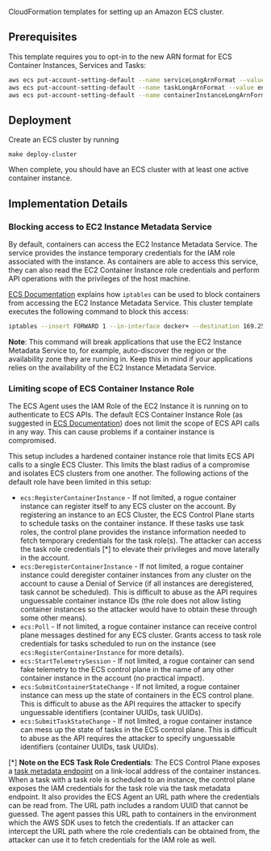 CloudFormation templates for setting up an Amazon ECS cluster.

## Prerequisites

This template requires you to opt-in to the new ARN format for ECS Container Instances, Services and Tasks:

```bash
aws ecs put-account-setting-default --name serviceLongArnFormat --value enabled
aws ecs put-account-setting-default --name taskLongArnFormat --value enabled
aws ecs put-account-setting-default --name containerInstanceLongArnFormat --value enabled
```

## Deployment

Create an ECS cluster by running

```
make deploy-cluster
```

When complete, you should have an ECS cluster with at least one active container
instance.

## Implementation Details

### Blocking access to EC2 Instance Metadata Service
By default, containers can access the EC2 Instance Metadata Service. The service provides the instance temporary credentials for the IAM role associated with the instance. As containers are able to access this service, they can also read the EC2 Container Instance role credentials and perform API operations with the privileges of the host machine.

[ECS Documentation](https://docs.aws.amazon.com/AmazonECS/latest/developerguide/instance_IAM_role.html) explains how `iptables` can be used to block containers from accessing the EC2 Instance Metadata Service. This cluster template executes the following command to block this access:

```bash
iptables --insert FORWARD 1 --in-interface docker+ --destination 169.254.169.254/32 --jump DROP
```

**Note**: This command will break applications that use the EC2 Instance Metadata Service to, for example, auto-discover the region or the availability zone they are running in. Keep this in mind if your applications relies on the availability of the EC2 Instance Metadata Service.

### Limiting scope of ECS Container Instance Role
The ECS Agent uses the IAM Role of the EC2 Instance it is running on to authenticate to ECS APIs. The default ECS Container Instance Role (as suggested in [ECS Documentation](https://docs.aws.amazon.com/AmazonECS/latest/developerguide/instance_IAM_role.html)) does not limit the scope of ECS API calls in any way. This can cause problems if a container instance is compromised.

This setup includes a hardened container instance role that limits ECS API calls to a single ECS Cluster. This limits the blast radius of a compromise and isolates ECS clusters from one another. The following actions of the default role have been limited in this setup:

* `ecs:RegisterContainerInstance` - If not limited, a rogue container instance can register itself to any ECS cluster on the account. By registering an instance to an ECS Cluster, the ECS Control Plane starts to schedule tasks on the container instance. If these tasks use task roles, the control plane provides the instance information needed to fetch temporary credentials for the task role(s). The attacker can access the task role credentials [*] to elevate their privileges and move laterally in the account.
* `ecs:DeregisterContainerInstance` - If not limited, a rogue container instance could deregister container instances from any cluster on the account to cause a Denial of Service (if all instances are deregistered, task cannot be scheduled). This is difficult to abuse as the API requires unguessable container instance IDs (the role does not allow listing container instances so the attacker would have to obtain these through some other means).
* `ecs:Poll` - If not limited, a rogue container instance can receive control plane messages destined for any ECS cluster. Grants access to task role credentials for tasks scheduled to run on the instance (see `ecs:RegisterContainerInstance` for more details).
* `ecs:StartTelemetrySession` - If not limited, a rogue container can send fake telemetry to the ECS control plane in the name of any other container instance in the account (no practical impact).
* `ecs:SubmitContainerStateChange` - If not limited, a rogue container instance can mess up the state of containers in the ECS control plane. This is difficult to abuse as the API requires the attacker to specify unguessable identifiers (container UUIDs, task UUIDs).
* `ecs:SubmitTaskStateChange` -  If not limited, a rogue container instance can mess up the state of tasks in the ECS control plane. This is difficult to abuse as the API requires the attacker to specify unguessable identifiers (container UUIDs, task UUIDs).

[*] **Note on the ECS Task Role Credentials**: The ECS Control Plane exposes a [task metadata endpoint](https://docs.aws.amazon.com/AmazonECS/latest/developerguide/task-metadata-endpoint.html) on a link-local address of the container instances. When a task with a task role is scheduled to an instance, the control plane exposes the IAM credentials for the task role via the task metadata endpoint. It also provides the ECS Agent an URL path where the credentials can be read from. The URL path includes a random UUID that cannot be guessed. The agent passes this URL path to containers in the environment which the AWS SDK uses to fetch the credentials. If an attacker can intercept the URL path where the role credentials can be obtained from, the attacker can use it to fetch credentials for the IAM role as well.
